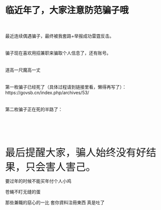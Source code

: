 # 临近年了，大家注意防范骗子哦


<br />
<br />
最近连续偶遇骗子，最终被我套路+举报成功雷霆反击。<br />
<br />
<br />
骗子现在喜欢用招兼职来骗取个人信息了，还有账号。<br />
<br />
<br />
道高一尺魔高一丈<img src="static/image/smiley/default/lol.gif" smilieid="12" border="0" alt="" /> <br />
<br />
<br />
第一枚骗子已经死了（具体过程请到链接里看，懒得再写了）：https://govsb.cn/index.php/archives/53/<br />
<br />
<br />
第二枚骗子正在死的半路了：<br />
<img id="aimg_T6HkS" onclick="zoom(this, this.src, 0, 0, 0)" class="zoom" src="https://txc.gtimg.com/data/88708/2020/1105/b7daee5e4e5787ddb2ece82d044e2313.png" onmouseover="img_onmouseoverfunc(this)" onload="thumbImg(this)" border="0" alt="" /><br />
<br />
<br />
<br />
<br />
<br />
<br />
<font size="6">最后提醒大家，骗人始终没有好结果，只会害人害己。</font><img src="static/image/smiley/yct/022.gif" smilieid="42" border="0" alt="" /> 

要过年的时候不能买年付个人小鸡

<img src="static/image/smiley/default/lol.gif" smilieid="12" border="0" alt="" />苍蝇不盯无缝的蛋

那些兼職的惡心的一比 套你資料注冊東西 真是吐了
